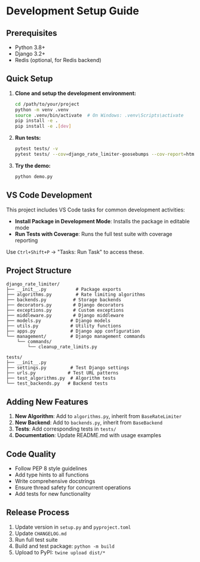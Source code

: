 # Development Setup Guide

## Prerequisites

- Python 3.8+
- Django 3.2+
- Redis (optional, for Redis backend)

## Quick Setup

1. **Clone and setup the development environment:**
   ```bash
   cd /path/to/your/project
   python -m venv .venv
   source .venv/bin/activate  # On Windows: .venv\Scripts\activate
   pip install -e .
   pip install -e .[dev]
   ```

2. **Run tests:**
   ```bash
   pytest tests/ -v
   pytest tests/ --cov=django_rate_limiter-goosebumps --cov-report=html
   ```

3. **Try the demo:**
   ```bash
   python demo.py
   ```

## VS Code Development

This project includes VS Code tasks for common development activities:

- **Install Package in Development Mode**: Installs the package in editable mode
- **Run Tests with Coverage**: Runs the full test suite with coverage reporting

Use `Ctrl+Shift+P` → "Tasks: Run Task" to access these.

## Project Structure

```
django_rate_limiter/
├── __init__.py           # Package exports
├── algorithms.py         # Rate limiting algorithms
├── backends.py          # Storage backends
├── decorators.py        # Django decorators
├── exceptions.py        # Custom exceptions
├── middleware.py        # Django middleware
├── models.py           # Django models
├── utils.py            # Utility functions
├── apps.py             # Django app configuration
└── management/         # Django management commands
    └── commands/
        └── cleanup_rate_limits.py

tests/
├── __init__.py
├── settings.py         # Test Django settings
├── urls.py            # Test URL patterns
├── test_algorithms.py  # Algorithm tests
└── test_backends.py   # Backend tests
```

## Adding New Features

1. **New Algorithm**: Add to `algorithms.py`, inherit from `BaseRateLimiter`
2. **New Backend**: Add to `backends.py`, inherit from `BaseBackend`
3. **Tests**: Add corresponding tests in `tests/`
4. **Documentation**: Update README.md with usage examples

## Code Quality

- Follow PEP 8 style guidelines
- Add type hints to all functions
- Write comprehensive docstrings
- Ensure thread safety for concurrent operations
- Add tests for new functionality

## Release Process

1. Update version in `setup.py` and `pyproject.toml`
2. Update `CHANGELOG.md`
3. Run full test suite
4. Build and test package: `python -m build`
5. Upload to PyPI: `twine upload dist/*`
